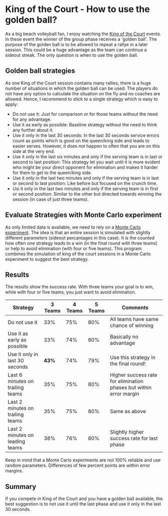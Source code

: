 # King of the Court - How to use the golden ball?


As a big beach volleyball fan, I enjoy watching the [King of the Court](https://www.kingofthecourt.com) events.
In these event the winner of the group phase receives a 'golden ball'.
The purpose of the golden ball is to be allowed to repeat a rallye in a later session.
This could be a huge advantage as the team can continue a sideout streak.
The only question is when to use the golden ball.

## Golden ball strategies
As one King of the Court session contains many rallies, there is a huge number of situations in which the golden ball can be used.
The players do not have any option to calculate the situation on the fly and no coaches are allowed.
Hence, I recommend to stick to a single strategy which is easy to apply:
* Do not use it: Just for comparison or for those teams without the need for any advantage.
* Use it as early as possible: Baseline strategy without the need to think any further about it.
* Use it only in the last 30 seconds: In the last 30 seconds service errors count as points which is good on the queen/king side and leads to easier serves. However, it does not happen to often that you are on this side at the very end.
* Use it only in the last six minutes and only if the serving team is in last or second to last position: This strategy let you wait until it is more evident who might be your direct opponent for elimination and makes it harder for them to get to the queen/king side.
* Use it only in the last two minutes and only if the serving team is in last or second to last position: Like before but focused on the crunch time.
* Usi it only in the last two minutes and only if the serving team is in first or second position: Similar to the other but directed towards winning the session (in case of just three teams).

## Evaluate Strategies with Monte Carlo experiment
As only limited data is available, we need to rely on a [Monte Carlo experiment](https://en.wikipedia.org/wiki/Monte_Carlo_method).
The idea is that an entire session is simulated with slightly different parameters (sideout percantages in this case).
It is the counted how often one strategy leads to a win (in the final round with three teams) or help to avoid elimination (with four or five teams).
This program combines the simulation of king of the court sessions in a Monte Carlo experiment to suggest the best strategy.

## Results
The results show the success rate.
With three teams your goal is to win, while with four or five teams, you just want to avoid elimination.

|Strategy| 3 Teams | 4 Teams | 5 Teams | Comments |
|---|---|---|---|---|
| Do not use it | 33%| 75% | 80% | All teams have same chance of winning |
| Use it as early as possible | 33%| 74% | 80% | Basically no advantage |
| Use it only in last 30 seconds | **43%**| 74% | 79% | Use this strategy in the final round! |
| Last 6 minutes on trailing teams | 35%| 75% | 80% | Higher success rate for elimination phases but within error margin |
| Last 2 minutes on trailing teams | 35%| 75% | 80% | Same as above |
| Last 2 minutes on leading teams | 38%| 76% | 80% | Slightly higher success rate for last phase |

Keep in mind that a Monte Carlo experiments are not 100% reliable and use random parameters.
Differences of few percent points are within error margins.

## Summary
If you compete in King of the Court and you have a golden ball available, the best suggestion is to not use it until the last phase and use it only in the last 30 seconds.